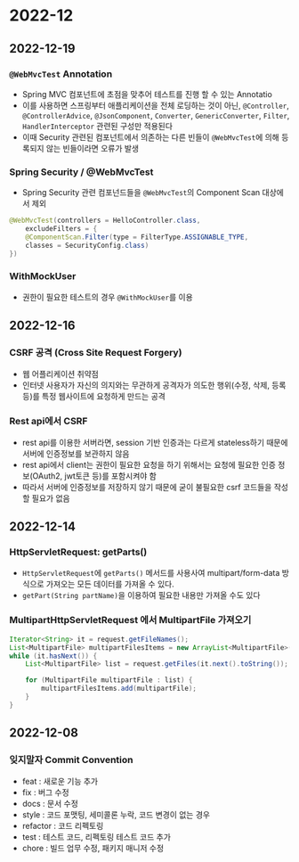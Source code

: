 # 2022-12

## 2022-12-19

### `@WebMvcTest` Annotation

- Spring MVC 컴포넌트에 초점을 맞추어 테스트를 진행 할 수 있는 Annotatio
- 이를 사용하면 스프링부터 애플리케이션을 전체 로딩하는 것이 아닌, `@Controller`, `@ControllerAdvice`, `@JsonComponent`, `Converter`, `GenericConverter`, `Filter`, `HandlerInterceptor` 관련된 구성만 적용된다
- 이때 Security 관련된 컴포넌트에서 의존하는 다른 빈들이 `@WebMvcTest`에 의해 등록되지 않는 빈들이라면 오류가 발생

### Spring Security / @WebMvcTest

- Spring Security 관련 컴포넌드들을 `@WebMvcTest`의 Component Scan 대상에서 제외
```java
@WebMvcTest(controllers = HelloController.class,
    excludeFilters = {
    @ComponentScan.Filter(type = FilterType.ASSIGNABLE_TYPE,
    classes = SecurityConfig.class)
})
```

### WithMockUser

- 권한이 필요한 테스트의 경우 `@WithMockUser`를 이용


## 2022-12-16

### CSRF 공격 (Cross Site Request Forgery)

- 웹 어플리케이션 취약점
- 인터넷 사용자가 자신의 의지와는 무관하게 공격자가 의도한 행위(수정, 삭제, 등록 등)를 특정 웹사이트에 요청하게 만드는 공격

### Rest api에서 CSRF

- rest api를 이용한 서버라면, session 기반 인증과는 다르게 stateless하기 때문에 서버에 인증정보를 보관하지 않음
- rest api에서 client는 권한이 필요한 요청을 하기 위해서는 요청에 필요한 인증 정보(OAuth2, jwt토큰 등)를 포함시켜야 함
- 따라서 서버에 인증정보를 저장하지 않기 때문에 굳이 불필요한 csrf 코드들을 작성할 필요가 없음

## 2022-12-14

### HttpServletRequest: getParts()
- `HttpServletRequest`에 `getParts()` 메서드를 사용사여 multipart/form-data 방식으로 가져오는 모든 데이터를 가져올 수 있다.
- `getPart(String partName)`을 이용하여 필요한 내용만 가져올 수도 있다

### MultipartHttpServletRequest 에서 MultipartFile 가져오기

```java
Iterator<String> it = request.getFileNames();
List<MultipartFile> multipartFilesItems = new ArrayList<MultipartFile>();
while (it.hasNext()) {
    List<MultipartFile> list = request.getFiles(it.next().toString());

    for (MultipartFile multipartFile : list) {
        multipartFilesItems.add(multipartFile);
    }
}
```


## 2022-12-08

### 잊지말자 Commit Convention
- feat : 새로운 기능 추가
- fix : 버그 수정
- docs : 문서 수정
- style : 코드 포맷팅, 세미콜론 누락, 코드 변경이 없는 경우
- refactor : 코드 리펙토링
- test : 테스트 코드, 리펙토링 테스트 코드 추가
- chore : 빌드 업무 수정, 패키지 매니저 수정
